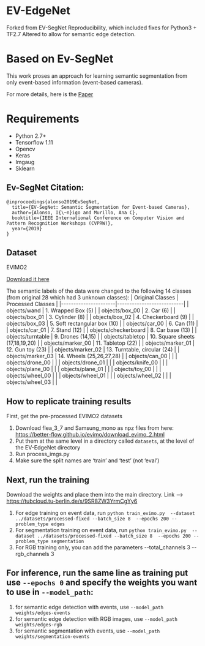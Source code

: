 # EV-EdgeNet

Forked from EV-SegNet Reproducibility, which included fixes for Python3 + TF2.7
Altered to allow for semantic edge detection. 

# Based on Ev-SegNet
This work proses an approach for learning semantic segmentation from only event-based information (event-based cameras).

For more details, here is the [Paper](https://drive.google.com/file/d/1eTX6GXy5qP9I4PWdD4MkRRbEtfg65XCr/view?usp=sharing)


# Requirements
* Python 2.7+
* Tensorflow 1.11
* Opencv
* Keras
* Imgaug
* Sklearn


## Ev-SegNet Citation:
``` 
@inproceedings{alonso2019EvSegNet,
  title={EV-SegNet: Semantic Segmentation for Event-based Cameras},
  author={Alonso, I{\~n}igo and Murillo, Ana C},
  booktitle={IEEE International Conference on Computer Vision and Pattern Recognition Workshops (CVPRW)},
  year={2019}
}
```

## Dataset
EVIMO2

[Download it here](https://better-flow.github.io/evimo/download_evimo_2.html)

The semantic labels of the data were changed to the following 14 classes (from original 28 which had 3 unknown classes):
| Original Classes     | Processed Classes         |
|----------------------|---------------------------|
| objects/wand         | 1. Wrapped Box (5)        |
| objects/box_00       | 2. Car (6)                |
| objects/box_01       | 3. Cylinder (8)           |
| objects/box_02       | 4. Checkerboard (9)       |
| objects/box_03       | 5. Soft rectangular box (10) |
| objects/car_00       | 6. Can (11)               |
| objects/car_01       | 7. Stand (12)             |
| objects/checkerboard | 8. Car base (13)          |
| objects/turntable    | 9. Drones (14,15)         |
| objects/tabletop     | 10. Square sheets (17,18,19,20) |
| objects/marker_00    | 11. Tabletop (22)         |
| objects/marker_01    | 12. Gun toy (23)          |
| objects/marker_02    | 13. Turntable, circular (24) |
| objects/marker_03    | 14. Wheels (25,26,27,28)  |
| objects/can_00       |                           |
| objects/drone_00     |                           |
| objects/drone_01     |                           |
| objects/knife_00     |                           |
| objects/plane_00     |                           |
| objects/plane_01     |                           |
| objects/toy_00       |                           |
| objects/wheel_00     |                           |
| objects/wheel_01     |                           |
| objects/wheel_02     |                           |
| objects/wheel_03     |                           |




## How to replicate training results

First, get the pre-processed EVIMO2 datasets

1. Download flea_3_7 and Samsung_mono as npz files from here: https://better-flow.github.io/evimo/download_evimo_2.html 
2. Put them at the same level in a directory called `datasets`, at the level of the EV-EdgeNet directory
3. Run process_imgs.py
4. Make sure the split names are ‘train’ and ‘test’ (not ‘eval’)

## Next, run the training

Download the weights and place them into the main directory. Link -->  https://tubcloud.tu-berlin.de/s/9SR8ZW3YrmCgYy6 

1. For edge training on event data, run `python train_evimo.py  --dataset ../datasets/processed-fixed --batch_size 8  --epochs 200 --problem_type edges`
2. For segmentation training on event data, run `python train_evimo.py  --dataset ../datasets/processed-fixed --batch_size 8  --epochs 200 --problem_type segmentation`
3. For RGB training only, you can add the parameters --total_channels 3 --rgb_channels 3

## For **inference**, run the same line as training put use `--epochs 0` and specify the weights you want to use in `--model_path`:
1. for semantic edge detection with events, use `--model_path weights/edges-events`
2. for semantic edge detection with RGB images, use `--model_path weights/edges-rgb`
3. for semantic segmentation with events, use `--model_path weights/segmentation-events`

